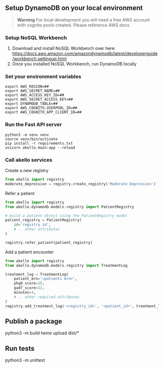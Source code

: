 ## Setup DynamoDB on your local environment

> **Warning**
For local development you will need a free AWS account with cognito pools created. Please reference AWS docs.


### Setup NoSQL Workbench
1. Download and install NoSQL Workbench over here: https://docs.aws.amazon.com/amazondynamodb/latest/developerguide/workbench.settingup.html
2. Once you installed NoSQL Workbench, run DynamoDB locally

### Set your environment variables
```commandline
export AWS_REGION=## 
export AWS_SECRET_NAME=##  
export AWS_ACCESS_KEY_ID=##
export AWS_SECRET_ACCESS_KEY=##
export DYNAMODB_TABLE=##
export AWS_COGNITO_USERPOOL_ID=##
export AWS_COGNITO_APP_CLIENT_ID=##
```

### Run the Fast API server

```commandline
python3 -m venv venv 
source venv/bin/activate
pip install -r requirements.txt
uvicorn akello.main:app --reload
```

### Call akello services

Create a new registry
```python
from akello import registry
moderate_depression = registry.create_registry('Moderate Depression')
```

Refer a patient
```python
from akello import registry
from akello.dynamodb.models.registry import PatientRegistry

# build a patient object using the PatientRegistry model
patient_registry = PatientRegistry(
    id='registry id',
    # .. other attributes
)

registry.refer_patient(patient_registry)

```


Add a patient encounter
```python
from akello import registry
from akello.dynamodb.models.registry import TreatmentLog

treatment_log = TreatmentLog(
    patient_mrn='<patients mrn>',
    phq9_score=16,
    gad7_score=12,
    minutes=4,
    # .. other required attributes
)
registry.add_treatment_log('<registry_id>', '<patient_id>', treatment_log)
```



## Publish a package
python3 -m build
twine upload dist/*


## Run tests
python3 -m unittest